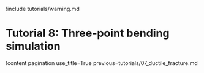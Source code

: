 !include tutorials/warning.md

# Tutorial 8: Three-point bending simulation

!content pagination use_title=True
                    previous=tutorials/07_ductile_fracture.md
